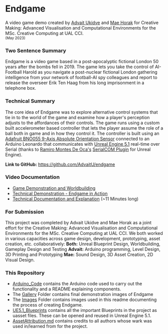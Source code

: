 # Endgame
A video game demo created by [Advait Ukidve](https://github.com/AdvaitU) and [Mae Horak](https://github.com/mkh7878) for Creative Making: Advanced Visualisation and Computational Environments for the MSc. Creative Computing at UAL CCI.    
<sub>(May 2023)</sub>    
      
### Two Sentence Summary
Endgame is a video game based in a post-apocalyptic fictional London 50 years after the bombs fell in 2019. The game lets you take the control of AI-Football Harold as you navigate a post-nuclear fictional London gathering intelligence from your network of football-AI spy colleagues and report to release the overseer Erik Ten Haag from his long imprisonment in a telephone box.

### Technical Summary
The core idea of Endgame was to explore alternative control systems that tie in to the world of the game and examine how a player's perception adjusts to the affordances of their controls. The game runs using a custom built accelerometer based controller that lets the player assume the role of a ball both in game and in how they control it. The controller is built using an [Adafruit BNO055 9-Axis Absolute Orientation Sensor](https://learn.adafruit.com/adafruit-bno055-absolute-orientation-sensor/overview) connected to an Arduino Leonardo that communicates with [Unreal Engine 5.1](https://www.unrealengine.com/en-US/) real-time over Serial (thanks to [Ramiro Montes De Oca's](https://github.com/videofeedback) [SerialCOM Plugin](https://github.com/videofeedback/Unreal_Engine_SerialCOM_Plugin) for Unreal Engine).

**Link to GitHub:** https://github.com/AdvaitU/endgame

### Video Documentation
- [Game Demonstration and Worldbuilding]()
- [Technical Demonstration - Endgame in Action](https://youtu.be/DlGWNB3HCrw)
- [Technical Documentation and Explanation](https://youtu.be/J3sBT4w4Pwg) (~11 Minutes long)

### For Submission
This project was completed by Advait Ukidve and Mae Horak as a joint effort for the Creative Making: Advanced Visualisation and Computational Environments for the MSc. Creative Computing at UAL CCI. We both worked in various capacities across game design, development, prototyping, asset creation, etc. collaboratively:
**Both:** Unreal Blueprint Design, Worldbuilding, Gameplay Design and Testing
**Advait:** Arduino programming, Level Design, 3D Printing and Prototyping
**Mae:** Sound Design, 3D Asset Creation, 2D Visual Design.


### This Repository
- [Arduino_Code](./Arduino_Code) contains the Arduino code used to carry out the functionality and a README explaining components. 
- The [Gallery](./Gallery/) Folder contains final demonstration images of Endgame
- The [Images](./Images/) Folder contains images used in this readme documenting the process of creating Endgame.
- [UE5.1_Blueprints](./UE5.1_Blueprints/) contains all the important Blueprints in the project as uasset files. These can be opened and reused in Unreal Engine 5.1.
- [AssetAttribution.md](AssetAttribution.md) contains credits to all authors whose wark was used in/learned from for the project.

